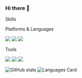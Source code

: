 ### Hi there 👋

<!--
**jihoon0324/jihoon0324** is a ✨ _special_ ✨ repository because its `README.md` (this file) appears on your GitHub profile.

Here are some ideas to get you started:

- 🔭 I’m currently working on ...
- 🌱 I’m currently learning ...
- 👯 I’m looking to collaborate on ...
- 🤔 I’m looking for help with ...
- 💬 Ask me about ...
- 📫 How to reach me: ...
- 😄 Pronouns: ...
- ⚡ Fun fact: ...
-->

Skills

Platforms & Languages


<img src="https://img.shields.io/badge/Java-FC4C02?style=flat-square&logo=Java&logoColor=white"/> <img src="https://img.shields.io/badge/JavaScript-007396?style=flat-square&logo=javaScript&logoColor=white"/> <img src="https://img.shields.io/badge/Bootstrap-3766AB?style=flat-square&logo=Bootstrap&logoColor=white"/>



Tools

<img src="https://img.shields.io/badge/Eclipse%20IDE-007ACC?style=for-the-badge&logo=Eclipse%2IDE&logoColor=white"/> <img src="https://img.shields.io/badge/Visual%20Studio%20Code-2C2255?style=for-the-badge&logo=Visual%20Studio%20Code&logoColor=white"/> <img src="https://img.shields.io/badge/NetBeans%20IDE-3EAAAF?style=for-the-badge&logo=NetBeans%20IDE&logoColor=white"/> 



![ GitHub stats](https://github-readme-stats.vercel.app/api?username=jihoon0324&count_private=true)
![Languages Card](https://github-readme-stats.vercel.app/api/top-langs/?username=jihoon0324&layout=compact)  

